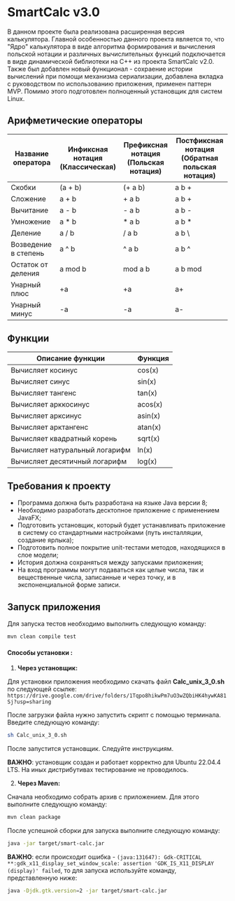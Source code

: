 # SmartCalc v3.0

В данном проекте была реализована расширенная версия калькулятора. Главной особенностью данного проекта является то, что "Ядро" калькулятора в виде алгоритма формирования и вычисления польской нотации и различных вычислительных функций подключается в виде динамической библиотеки на C++ из проекта SmartCalc v2.0. Также был добавлен новый функционал - сохраение истории вычислений при помощи механизма сериализации, добавлена вкладка с руководством по использованию приложения, применен паттерн MVP. Помимо этого подготовлен полноценный установщик для систем Linux.

## Арифметические операторы

| Название оператора   | Инфиксная нотация <br /> (Классическая) | Префиксная нотация <br /> (Польская нотация) | Постфиксная нотация <br /> (Обратная польская нотация) |
| -------------------- | --------------------------------------- | -------------------------------------------- | ------------------------------------------------------ |
| Скобки               | (a + b)                                 | (+ a b)                                      | a b +                                                  |
| Сложение             | a + b                                   | + a b                                        | a b +                                                  |
| Вычитание            | a - b                                   | - a b                                        | a b -                                                  |
| Умножение            | a * b                                   | * a b                                        | a b *                                                  |
| Деление              | a / b                                   | / a b                                        | a b \                                                  |
| Возведение в степень | a ^ b                                   | ^ a b                                        | a b ^                                                  |
| Остаток от деления   | a mod b                                 | mod a b                                      | a b mod                                                |
| Унарный плюс         | +a                                      | +a                                           | a+                                                     |
| Унарный минус        | -a                                      | -a                                           | a-                                                     |

## Функции

| Описание функции               | Функция |
| ------------------------------ | ------- |
| Вычисляет косинус              | cos(x)  |
| Вычисляет синус                | sin(x)  |
| Вычисляет тангенс              | tan(x)  |
| Вычисляет арккосинус           | acos(x) |
| Вычисляет арксинус             | asin(x) |
| Вычисляет арктангенс           | atan(x) |
| Вычисляет квадратный корень    | sqrt(x) |
| Вычисляет натуральный логарифм | ln(x)   |
| Вычисляет десятичный логарифм  | log(x)  |

## Требования к проекту

- Программа должна быть разработана на языке Java версии 8;
- Необходимо разработать десктопное приложение с применением JavaFX;
- Подготовить установщик, который будет устанавливать приложение в систему со стандартными настройками (путь инсталляции, создание ярлыка);
- Подготовить полное покрытие unit-тестами методов, находящихся в слое модели;
- История должна сохраняться между запусками приложения;
- На вход программы могут подаваться как целые числа, так и вещественные числа, записанные и через точку, и в экспоненциальной форме записи.

## Запуск приложения

Для запуска тестов необходимо выполнить следующую команду:
```bash
mvn clean compile test
```

#### Способы установки :

1) __Через установщик:__

Для установки приложения необходимо скачать файл __Calc_unix_3_0.sh__ по следующей ссылке:
`https://drive.google.com/drive/folders/1Tqpo8hikwPm7uO3wZQbiHK4hywKA81Sj?usp=sharing`

После загрузки файла нужно запустить скрипт с помощью терминала. Введите следующую команду:
```bash
sh Calc_unix_3_0.sh
```
После запустится установщик. Следуйте инструкциям.


__ВАЖНО__: установщик создан и работает корректно для Ubuntu 22.04.4 LTS. На иных дистрибутивах тестирование не проводилось.

2) __Через Maven:__

Сначала необходимо собрать архив с приложением. Для этого выполните следующую команду:
```bash
mvn clean package
```

После успешной сборки для запуска выполните следующую команду:
```bash
java -jar target/smart-calc.jar
```

__ВАЖНО__: если происходит ошибка - `(java:131647): Gdk-CRITICAL **:gdk_x11_display_set_window_scale: assertion 'GDK_IS_X11_DISPLAY (display)' failed`, то для запуска используйте команду, представленную ниже:
```bash
java -Djdk.gtk.version=2 -jar target/smart-calc.jar
```